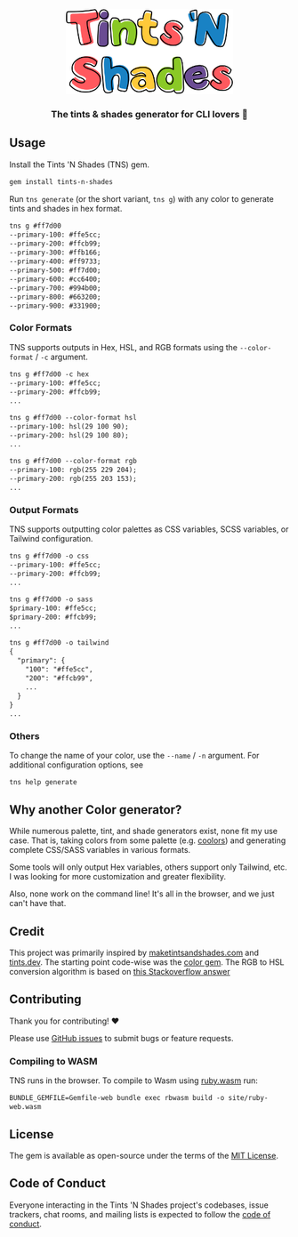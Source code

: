 <div align="center">

<img alt="logo" src="assets/logo.webp" width="300px" height="auto">

### The tints & shades generator for CLI lovers 🩶

</div>

## Usage

Install the Tints 'N Shades (TNS) gem.

```bash
gem install tints-n-shades
```

Run `tns generate` (or the short variant, `tns g`) with any color to generate tints and shades in hex format.

```text
tns g #ff7d00
--primary-100: #ffe5cc;
--primary-200: #ffcb99;
--primary-300: #ffb166;
--primary-400: #ff9733;
--primary-500: #ff7d00;
--primary-600: #cc6400;
--primary-700: #994b00;
--primary-800: #663200;
--primary-900: #331900;
```

### Color Formats

TNS supports outputs in Hex, HSL, and RGB formats using the `--color-format` / `-c` argument.

```text
tns g #ff7d00 -c hex
--primary-100: #ffe5cc;
--primary-200: #ffcb99;
...
```

```text
tns g #ff7d00 --color-format hsl
--primary-100: hsl(29 100 90);
--primary-200: hsl(29 100 80);
...
```

```text
tns g #ff7d00 --color-format rgb
--primary-100: rgb(255 229 204);
--primary-200: rgb(255 203 153);
...
```

### Output Formats

TNS supports outputting color palettes as CSS variables, SCSS variables, or Tailwind configuration.

```text
tns g #ff7d00 -o css
--primary-100: #ffe5cc;
--primary-200: #ffcb99;
...
```

```text
tns g #ff7d00 -o sass
$primary-100: #ffe5cc;
$primary-200: #ffcb99;
...
```

```text
tns g #ff7d00 -o tailwind
{
  "primary": {
    "100": "#ffe5cc",
    "200": "#ffcb99",
    ...
  }
}
...
```

### Others

To change the name of your color, use the `--name` / `-n` argument. For additional configuration options, see

```text
tns help generate
```

## Why another Color generator? 

While numerous palette, tint, and shade generators exist, none fit my use case. That is, taking colors from some palette (e.g. [coolors](https://coolors.co/)) and generating complete CSS/SASS variables in various formats. 

Some tools will only output Hex variables, others support only Tailwind, etc. I was looking for more customization and greater flexibility. 

Also, none work on the command line! It's all in the browser, and we just can't have that.

## Credit

This project was primarily inspired by [maketintsandshades.com](https://maketintsandshades.com/) and [tints.dev](https://www.tints.dev/). The starting point code-wise was the [color gem](https://github.com/halostatue/color). The RGB to HSL conversion algorithm is based on [this Stackoverflow answer](https://stackoverflow.com/a/39147465)

## Contributing

Thank you for contributing! :heart:

Please use [GitHub issues](https://github.com/hschne/mr-loga-loga/issues) to submit bugs or feature requests.

### Compiling to WASM

TNS runs in the browser. To compile to Wasm using [ruby.wasm](https://github.com/ruby/ruby.wasm) run: 

```
BUNDLE_GEMFILE=Gemfile-web bundle exec rbwasm build -o site/ruby-web.wasm
```

## License

The gem is available as open-source under the terms of the [MIT License](https://opensource.org/licenses/MIT).

## Code of Conduct

Everyone interacting in the Tints 'N Shades project's codebases, issue trackers, chat rooms, and mailing lists is expected to follow the [code of conduct](https://github.com/hschne/tints-n-shades/blob/master/CODE_OF_CONDUCT.md).
